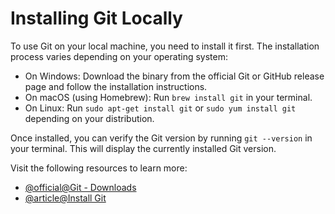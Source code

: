 # Installing Git Locally

To use Git on your local machine, you need to install it first. The installation process varies depending on your operating system:

- On Windows: Download the binary from the official Git or GitHub release page and follow the installation instructions.
- On macOS (using Homebrew): Run `brew install git` in your terminal.
- On Linux: Run `sudo apt-get install git` or `sudo yum install git` depending on your distribution.

Once installed, you can verify the Git version by running `git --version` in your terminal. This will display the currently installed Git version.

Visit the following resources to learn more:

- [@official@Git - Downloads](https://git-scm.com/downloads)
- [@article@Install Git](https://github.com/git-guides/install-git)